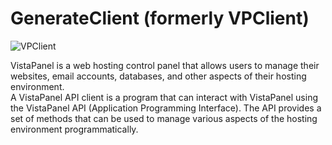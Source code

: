 # GenerateClient (formerly VPClient)

![VPClient](https://raw.githubusercontent.com/GenerateApps/GenerateClient/main/vpclient.png)

VistaPanel is a web hosting control panel that allows users to manage their websites, email accounts, databases, and other aspects of their hosting environment.  
A VistaPanel API client is a program that can interact with VistaPanel using the VistaPanel API (Application Programming Interface). The API provides a set of methods that can be used to manage various aspects of the hosting environment programmatically.